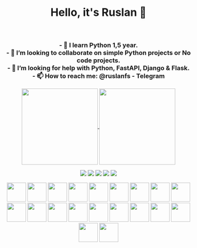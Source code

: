 <div id= "header" align = "center">
<h1> Hello, it's Ruslan 👋 <h1/>

<h3>
<br>- 🌱 I learn Python 1,5 year.
<br>- 👯 I’m looking to collaborate on simple Python projects or No code projects.
<br>- 🤔 I’m looking for help with Python, FastAPI, Django & Flask.
<br>- 📫 How to reach me: @ruslanfs - Telegram
</h3>
<div/>
  
<a href="https://github.com/fivsky/github-readme-stats">
  <img height=200 align="center" src="https://github-readme-stats.vercel.app/api?username=fivsky&theme=onedark&show_icons=true" />
</a>
<a href="https://github.com/fivsky/convoychat">
  <img height=200 align="center" src="https://github-readme-stats.vercel.app/api/top-langs?username=fivsky&layout=compact&langs_count=8&card_width=320&theme=onedark&show_icons=true" />
</a>






![](http://github-profile-summary-cards.vercel.app/api/cards/profile-details?username=fivsky&theme=zenburn) 
</a>
![](http://github-profile-summary-cards.vercel.app/api/cards/repos-per-language?username=fivsky&theme=zenburn)
</a>
![](http://github-profile-summary-cards.vercel.app/api/cards/most-commit-language?username=fivsky&theme=zenburn)
</a>
![](http://github-profile-summary-cards.vercel.app/api/cards/stats?username=fivsky&theme=zenburn)
</a>
![](http://github-profile-summary-cards.vercel.app/api/cards/productive-time?username=fivsky&theme=zenburn&utcOffset=8)
</a>

<i class="devicon-canva-original"></i> 

<p>
<img src="https://cdn.jsdelivr.net/gh/devicons/devicon@latest/icons/canva/canva-original.svg" width="50" height="50"/>
<img src="https://cdn.jsdelivr.net/gh/devicons/devicon@latest/icons/csharp/csharp-original.svg" width="50" height="50"/>   
<img src="https://cdn.jsdelivr.net/gh/devicons/devicon@latest/icons/fastapi/fastapi-original.svg" width="50" height="50"/>
<img src="https://cdn.jsdelivr.net/gh/devicons/devicon@latest/icons/figma/figma-original.svg" width="50" height="50"/>
<img src="https://cdn.jsdelivr.net/gh/devicons/devicon@latest/icons/flask/flask-original.svg" width="50" height="50"/>
<img src="https://cdn.jsdelivr.net/gh/devicons/devicon@latest/icons/git/git-original.svg" width="50" height="50"/>
<img src="https://cdn.jsdelivr.net/gh/devicons/devicon@latest/icons/html5/html5-original-wordmark.svg" width="50" height="50"/>
<img src="https://cdn.jsdelivr.net/gh/devicons/devicon@latest/icons/intellij/intellij-original.svg" width="50" height="50"/>
<img src="https://cdn.jsdelivr.net/gh/devicons/devicon@latest/icons/jira/jira-original-wordmark.svg" width="50" height="50"/>
<img src="https://cdn.jsdelivr.net/gh/devicons/devicon@latest/icons/linkedin/linkedin-original.svg" width="50" height="50"/>
<img src="https://cdn.jsdelivr.net/gh/devicons/devicon@latest/icons/markdown/markdown-original.svg" width="50" height="50"/>
<img src="https://cdn.jsdelivr.net/gh/devicons/devicon@latest/icons/notion/notion-original.svg" width="50" height="50"/>
<img src="https://cdn.jsdelivr.net/gh/devicons/devicon@latest/icons/pycharm/pycharm-original.svg" width="50" height="50"/>
<img src="https://cdn.jsdelivr.net/gh/devicons/devicon@latest/icons/stackoverflow/stackoverflow-original.svg" width="50" height="50"/>
<img src="https://cdn.jsdelivr.net/gh/devicons/devicon@latest/icons/trello/trello-original.svg" width="50" height="50"/>
<img src="https://cdn.jsdelivr.net/gh/devicons/devicon@latest/icons/unity/unity-original.svg" width="50" height="50"/>
<img src="https://cdn.jsdelivr.net/gh/devicons/devicon@latest/icons/visualstudio/visualstudio-original.svg" width="50" height="50"/>
<img src="https://cdn.jsdelivr.net/gh/devicons/devicon@latest/icons/vscode/vscode-original.svg" width="50" height="50"/>
<img src="https://cdn.jsdelivr.net/gh/devicons/devicon@latest/icons/wordpress/wordpress-original.svg" width="50" height="50"/>
<img src="https://cdn.jsdelivr.net/gh/devicons/devicon@latest/icons/slack/slack-original.svg" width="50" height="50"/>
          </p>            
